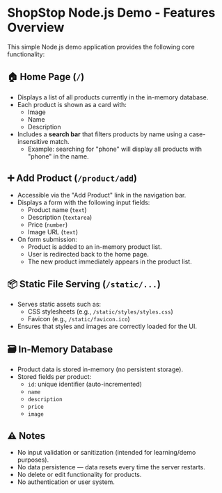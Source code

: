 # ShopStop Node.js Demo - Features Overview

This simple Node.js demo application provides the following core functionality:

## 🏠 Home Page (`/`)

- Displays a list of all products currently in the in-memory database.
- Each product is shown as a card with:
  - Image
  - Name
  - Description
- Includes a **search bar** that filters products by name using a case-insensitive match.
  - Example: searching for "phone" will display all products with "phone" in the name.

## ➕ Add Product (`/product/add`)

- Accessible via the "Add Product" link in the navigation bar.
- Displays a form with the following input fields:
  - Product name (`text`)
  - Description (`textarea`)
  - Price (`number`)
  - Image URL (`text`)
- On form submission:
  - Product is added to an in-memory product list.
  - User is redirected back to the home page.
  - The new product immediately appears in the product list.

## 📦 Static File Serving (`/static/...`)

- Serves static assets such as:
  - CSS stylesheets (e.g., `/static/styles/styles.css`)
  - Favicon (e.g., `/static/favicon.ico`)
- Ensures that styles and images are correctly loaded for the UI.

## 🗃️ In-Memory Database

- Product data is stored in-memory (no persistent storage).
- Stored fields per product:
  - `id`: unique identifier (auto-incremented)
  - `name`
  - `description`
  - `price`
  - `image`

## ⚠️ Notes

- No input validation or sanitization (intended for learning/demo purposes).
- No data persistence — data resets every time the server restarts.
- No delete or edit functionality for products.
- No authentication or user system.
